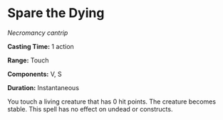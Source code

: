 <title>Spare the Dying</title>

# Spare the Dying

_Necromancy cantrip_

**Casting Time:** 1 action

**Range:** Touch

**Components:** V, S

**Duration:** Instantaneous

You touch a living creature that has 0 hit
points. The creature becomes stable. This
spell has no effect on undead or constructs.



